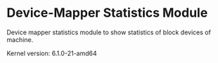 # Device-Mapper Statistics Module
Device mapper statistics module to show statistics of block devices of machine.

Kernel version: 6.1.0-21-amd64
